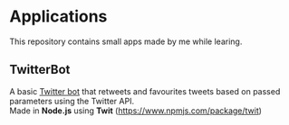 # Applications
This repository contains small apps made by me while learing. 

## TwitterBot 
A basic [Twitter bot](https://twitter.com/PhoenixGyaan) that retweets and favourites tweets based on passed parameters using the Twitter API.  
Made in **Node.js** using **Twit** (https://www.npmjs.com/package/twit)
